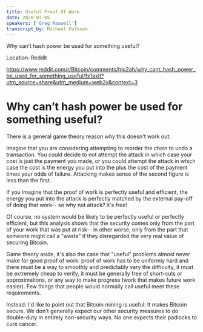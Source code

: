 ```yaml
---
title: Useful Proof Of Work
date: 2020-07-05
speakers: ['Greg Maxwell']
transcript_by: Michael Folkson
---
```


Why can’t hash power be used for something useful?

Location: Reddit

https://www.reddit.com/r/Bitcoin/comments/hlu2ah/why_cant_hash_power_be_used_for_something_useful/fx1axlt?utm_source=share&utm_medium=web2x&context=3

# Why can’t hash power be used for something useful?

There is a general game theory reason why this doesn't work out:

Imagine that you are considering attempting to reorder the chain to undo a transaction. You could decide to not attempt the attack in which case your cost is just the payment you made, or you could attempt the attack in which case the cost is the energy you put into the plus the cost of the payment times your odds of failure. Attacking makes sense of the second figure is less than the first.

If you imagine that the proof of work is perfectly useful and efficient, the energy you put into the attack is perfectly matched by the external pay-off of doing that work-- so why not attack? it's free!

Of course, no system would be likely to be perfectly useful or perfectly efficient, but this analysis shows that the security comes only from the part of your work that was put at risk-- in other worse, only from the part that someone might call a "waste" if they disregarded the very real value of securing Bitcoin.

Game theory aside, it's also the case that "useful" problems almost never make for good proof of work: proof of work has to be uniformly hard and there must be a way to smoothly and predictably vary the difficulty, it must be extremely cheap to verify, it must be generally free of short-cuts or approximations, or any way to make progress (work that makes future work easier). Few things that people would normally call useful meet these requirements.

Instead: I'd like to point out that Bitcoin mining is useful: It makes Bitcoin secure. We don't generally expect our other security measures to do double-duty in entirely non-security ways. No one expects their padlocks to cure cancer.
